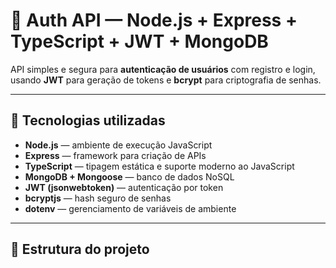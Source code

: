 # 🔐 Auth API — Node.js + Express + TypeScript + JWT + MongoDB

API simples e segura para **autenticação de usuários** com registro e login, usando **JWT** para geração de tokens e **bcrypt** para criptografia de senhas.

---

## 🚀 Tecnologias utilizadas

- **Node.js** — ambiente de execução JavaScript  
- **Express** — framework para criação de APIs  
- **TypeScript** — tipagem estática e suporte moderno ao JavaScript  
- **MongoDB + Mongoose** — banco de dados NoSQL  
- **JWT (jsonwebtoken)** — autenticação por token  
- **bcryptjs** — hash seguro de senhas  
- **dotenv** — gerenciamento de variáveis de ambiente  

---

## 📁 Estrutura do projeto

